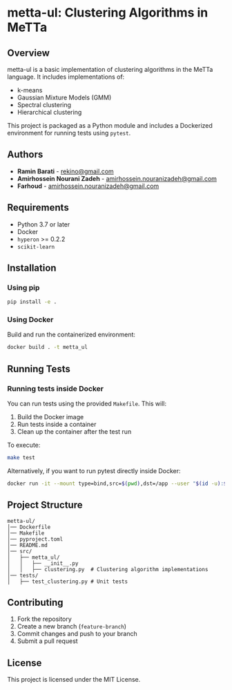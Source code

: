 # metta-ul: Clustering Algorithms in MeTTa

## Overview

metta-ul is a basic implementation of clustering algorithms in the MeTTa language. It includes implementations of:

- k-means
- Gaussian Mixture Models (GMM)
- Spectral clustering
- Hierarchical clustering

This project is packaged as a Python module and includes a Dockerized environment for running tests using `pytest`.

## Authors

- **Ramin Barati** - <rekino@gmail.com>
- **Amirhossein Nourani Zadeh** - <amirhossein.nouranizadeh@gmail.com>
- **Farhoud** - <amirhossein.nouranizadeh@gmail.com>

## Requirements

- Python 3.7 or later
- Docker
- `hyperon` >= 0.2.2
- `scikit-learn`

## Installation

### Using pip

```sh
pip install -e .
```

### Using Docker

Build and run the containerized environment:

```sh
docker build . -t metta_ul
```

## Running Tests

### Running tests inside Docker

You can run tests using the provided `Makefile`. This will:

1. Build the Docker image
2. Run tests inside a container
3. Clean up the container after the test run

To execute:

```sh
make test
```

Alternatively, if you want to run pytest directly inside Docker:

```sh
docker run -it --mount type=bind,src=$(pwd),dst=/app --user "$(id -u):$(id -g)" --name metta_ul_run metta_ul pytest -s
```

## Project Structure

```
metta-ul/
│── Dockerfile
│── Makefile
│── pyproject.toml
│── README.md
│── src/
│   ├── metta_ul/
│   │   ├── __init__.py
│   │   ├── clustering.py  # Clustering algorithm implementations
│── tests/
│   ├── test_clustering.py # Unit tests
```

## Contributing

1. Fork the repository
2. Create a new branch (`feature-branch`)
3. Commit changes and push to your branch
4. Submit a pull request

## License

This project is licensed under the MIT License.

